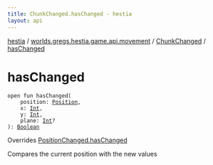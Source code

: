 ```yaml
---
title: ChunkChanged.hasChanged - hestia
layout: api
---
```


<div class='api-docs-breadcrumbs'><a href="../../index.html">hestia</a> / <a href="../index.html">worlds.gregs.hestia.game.api.movement</a> / <a href="index.html">ChunkChanged</a> / <a href="./has-changed.html">hasChanged</a></div>

# hasChanged

<div class="signature"><code><span class="keyword">open</span> <span class="keyword">fun </span><span class="identifier">hasChanged</span><span class="symbol">(</span><br/>&nbsp;&nbsp;&nbsp;&nbsp;<span class="parameterName" id="worlds.gregs.hestia.game.api.movement.ChunkChanged$hasChanged(worlds.gregs.hestia.game.plugins.core.components.map.Position, kotlin.Int, kotlin.Int, kotlin.Int)/position">position</span><span class="symbol">:</span>&nbsp;<a href="../../worlds.gregs.hestia.game.plugins.core.components.map/-position/index.html"><span class="identifier">Position</span></a><span class="symbol">, </span><br/>&nbsp;&nbsp;&nbsp;&nbsp;<span class="parameterName" id="worlds.gregs.hestia.game.api.movement.ChunkChanged$hasChanged(worlds.gregs.hestia.game.plugins.core.components.map.Position, kotlin.Int, kotlin.Int, kotlin.Int)/x">x</span><span class="symbol">:</span>&nbsp;<a href="https://kotlinlang.org/api/latest/jvm/stdlib/kotlin/-int/index.html"><span class="identifier">Int</span></a><span class="symbol">, </span><br/>&nbsp;&nbsp;&nbsp;&nbsp;<span class="parameterName" id="worlds.gregs.hestia.game.api.movement.ChunkChanged$hasChanged(worlds.gregs.hestia.game.plugins.core.components.map.Position, kotlin.Int, kotlin.Int, kotlin.Int)/y">y</span><span class="symbol">:</span>&nbsp;<a href="https://kotlinlang.org/api/latest/jvm/stdlib/kotlin/-int/index.html"><span class="identifier">Int</span></a><span class="symbol">, </span><br/>&nbsp;&nbsp;&nbsp;&nbsp;<span class="parameterName" id="worlds.gregs.hestia.game.api.movement.ChunkChanged$hasChanged(worlds.gregs.hestia.game.plugins.core.components.map.Position, kotlin.Int, kotlin.Int, kotlin.Int)/plane">plane</span><span class="symbol">:</span>&nbsp;<a href="https://kotlinlang.org/api/latest/jvm/stdlib/kotlin/-int/index.html"><span class="identifier">Int</span></a><span class="symbol">?</span><br/><span class="symbol">)</span><span class="symbol">: </span><a href="https://kotlinlang.org/api/latest/jvm/stdlib/kotlin/-boolean/index.html"><span class="identifier">Boolean</span></a></code></div>

Overrides <a href="../-position-changed/has-changed.html">PositionChanged.hasChanged</a>

Compares the current position with the new values

